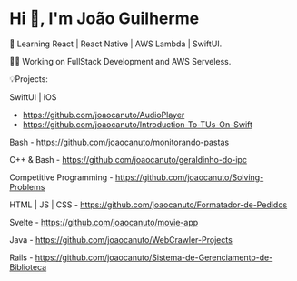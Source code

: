 # Hi 👋, I'm João Guilherme


🌳 Learning React | React Native | AWS Lambda | SwiftUI.


🧑‍💻 Working on FullStack Development and AWS Serveless.


💡Projects:


SwiftUI | iOS 
  - https://github.com/joaocanuto/AudioPlayer
  - https://github.com/joaocanuto/Introduction-To-TUs-On-Swift

Bash - https://github.com/joaocanuto/monitorando-pastas

C++ & Bash - https://github.com/joaocanuto/geraldinho-do-ipc

Competitive Programming - https://github.com/joaocanuto/Solving-Problems

HTML | JS | CSS - https://github.com/joaocanuto/Formatador-de-Pedidos

Svelte - https://github.com/joaocanuto/movie-app

Java - https://github.com/joaocanuto/WebCrawler-Projects

Rails - https://github.com/joaocanuto/Sistema-de-Gerenciamento-de-Biblioteca
